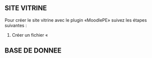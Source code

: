 ## SITE VITRINE

Pour créer le site vitrine avec le plugin «MoodlePE» suivez les étapes suivantes : 
1. Créer un fichier «


## BASE DE DONNEE